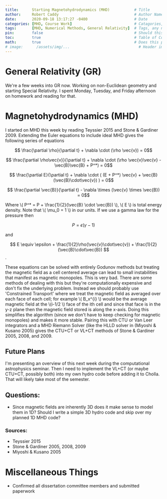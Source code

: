 ```yaml
---
title:      Starting Magnetohydrodynamics (MHD)           # Title
author:     Robert Caddy                                  # Author Name
date:       2020-09-18 13:17:27 -0400                     # Date
categories: [MHD, Course Work]                            # Catagories, no more than 2
tags:       [MHD, Numerical Methods, General Relativity]  # Tags, any number
pin:        false                                         # Should this post be pinned?
toc:        true                                          # Table of Contents?
math:       true                                          # Does this post contain math?
# image:      /assets/img/...                               # Header image path
---
```


# General Relativity (GR)

We're a few weeks into GR now. Working on non-Euclidean geometry and starting
Special Relativity. I spent Monday, Tuesday, and Friday afternoon on homework
and reading for that.


# Magnetohydrodynamics (MHD)

I started on MHD this week by reading Teyssier 2015 and Stone & Gardiner 2009. Extending the Euler equations to include ideal MHD gives the following series of equations


$$ \frac{\partial \rho}{\partial t} + \nabla \cdot (\rho \vec{v}) = 0$$

$$ \frac{\partial \rho\vec{v}}{\partial t} + \nabla \cdot (\rho \vec{v}\vec{v} - \vec{B}\vec{B} + P^*) = 0$$

$$ \frac{\partial E}{\partial t} + \nabla \cdot ( (E + P^*) \vec{v} + \vec{B}(\vec{B}\cdot\vec{v}) ) = 0$$

$$ \frac{\partial \vec{B}}{\partial t} - \nabla \times (\vec{v} \times \vec{B}) = 0$$

Where \\( P^* = P + \frac{1}{2}(\vec{B} \cdot \vec{B}) \\), \\( E \\) is total energy density. Note that \\( \mu_0 = 1 \\) in our units. If we use a gamma law for the pressure then

$$ P = \epsilon(\gamma - 1) $$

and

$$ E \equiv \epsilon + \frac{1}{2}\rho(\vec{v}\cdot\vec{v}) + \frac{1}{2}(\vec{B}\cdot\vec{B}) $$.

These equations can be solved with entirely Godunov methods but treating the magnetic field as a cell centered average can lead to small instabilities that manifest as magnetic monopoles. This is very bad. There are some methods of dealing with this but they're computationally expensive and don't fix the underlying problem. Instead we should probably use 'Constrained Transport' where we treat the magnetic field as averaged over each face of each cell; for example \\( B_x^{i} \\) would be the average magnetic field at the \\(i-1/2 \\) face of the ith cell and since that face is in the y-z plane then the magnetic field stored is along the x-axis. Doing this simplifies the algorithm (since we don't have to keep checking for magnetic monopoles) and makes it more stable. Pairing this with CTU or Van Leer integrators and a MHD Riemann Solver (like the HLLD solver in (Miyoshi & Kusano 2005) gives the CTU+CT or VL+CT methods of Stone & Gardiner 2005, 2008, and 2009.

## Future Plans
I'm presenting an overview of this next week during the computational astrophysics seminar. Then I need to implement the VL+CT (or maybe CTU+CT, possibly both) into my own hydro code before adding it to Cholla. That will likely take most of the semester.


## Questions:
- Since magnetic fields are inherently 3D does it make sense to model them in
  1D? Should I write a simple 3D hydro code and skip over my planned 1D MHD
  code?

### Sources:
- Teyssier 2015
- Stone & Gardiner 2005, 2008, 2009
- Miyoshi & Kusano 2005

# Miscellaneous Things
- Confirmed all dissertation committee members and submitted paperwork
